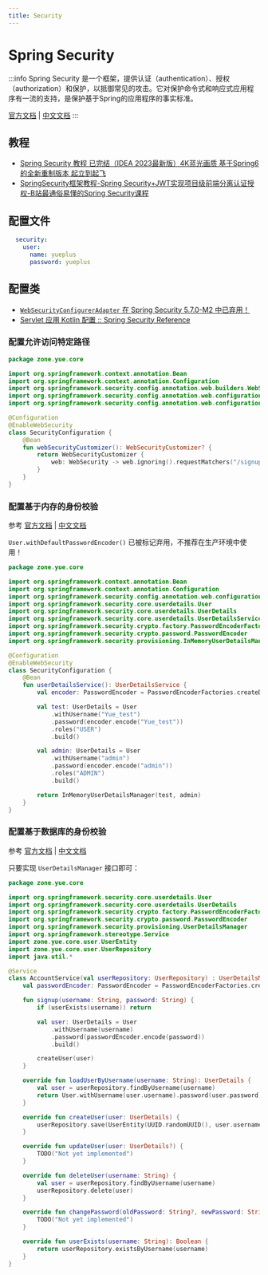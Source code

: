 ```yaml
---
title: Security
---
```


# Spring Security

:::info
Spring Security 是一个框架，提供认证（authentication）、授权（authorization）和保护，以抵御常见的攻击。它对保护命令式和响应式应用程序有一流的支持，是保护基于Spring的应用程序的事实标准。

[官方文档](https://docs.spring.io/spring-security/reference/index.html)
| [中文文档](https://springdoc.cn/spring-security/)
:::

## 教程

- [Spring Security 教程 已完结（IDEA 2023最新版）4K蓝光画质 基于Spring6的全新重制版本 起立到起飞](https://www.bilibili.com/video/BV1fV411M7aS/)
- [SpringSecurity框架教程-Spring Security+JWT实现项目级前端分离认证授权-B站最通俗易懂的Spring Security课程](https://www.bilibili.com/video/BV1mm4y1X7Hc/)

## 配置文件

```yaml title="src/main/resources/application.yaml"
  security:
    user:
      name: yueplus
      password: yueplus
```

## 配置类

- [`WebSecurityConfigurerAdapter` 在 Spring Security 5.7.0-M2 中已弃用！](https://spring.io/blog/2022/02/21/spring-security-without-the-websecurityconfigureradapter)
- [Servlet 应用 Kotlin 配置 :: Spring Security Reference](https://springdoc.cn/spring-security/servlet/configuration/kotlin.html)

### 配置允许访问特定路径

```kotlin
package zone.yue.core

import org.springframework.context.annotation.Bean
import org.springframework.context.annotation.Configuration
import org.springframework.security.config.annotation.web.builders.WebSecurity
import org.springframework.security.config.annotation.web.configuration.EnableWebSecurity
import org.springframework.security.config.annotation.web.configuration.WebSecurityCustomizer

@Configuration
@EnableWebSecurity
class SecurityConfiguration {
    @Bean
    fun webSecurityCustomizer(): WebSecurityCustomizer? {
        return WebSecurityCustomizer {
            web: WebSecurity -> web.ignoring().requestMatchers("/signup")
        }
    }
}
```

### 配置基于内存的身份校验

参考 [官方文档](https://docs.spring.io/spring-security/reference/servlet/authentication/passwords/in-memory.html)
| [中文文档](https://springdoc.cn/spring-security/servlet/authentication/passwords/in-memory.html)

`User.withDefaultPasswordEncoder()` 已被标记弃用，不推荐在生产环境中使用！

```kotlin
package zone.yue.core

import org.springframework.context.annotation.Bean
import org.springframework.context.annotation.Configuration
import org.springframework.security.config.annotation.web.configuration.EnableWebSecurity
import org.springframework.security.core.userdetails.User
import org.springframework.security.core.userdetails.UserDetails
import org.springframework.security.core.userdetails.UserDetailsService
import org.springframework.security.crypto.factory.PasswordEncoderFactories
import org.springframework.security.crypto.password.PasswordEncoder
import org.springframework.security.provisioning.InMemoryUserDetailsManager

@Configuration
@EnableWebSecurity
class SecurityConfiguration {    
    @Bean
    fun userDetailsService(): UserDetailsService {
        val encoder: PasswordEncoder = PasswordEncoderFactories.createDelegatingPasswordEncoder()

        val test: UserDetails = User
            .withUsername("Yue_test")
            .password(encoder.encode("Yue_test"))
            .roles("USER")
            .build()

        val admin: UserDetails = User
            .withUsername("admin")
            .password(encoder.encode("admin"))
            .roles("ADMIN")
            .build()

        return InMemoryUserDetailsManager(test, admin)
    }
}
```

### 配置基于数据库的身份校验

参考 [官方文档](https://docs.spring.io/spring-security/reference/servlet/authentication/passwords/user-details-service.html)
| [中文文档](https://springdoc.cn/spring-security/servlet/authentication/passwords/user-details-service.html)

只要实现 `UserDetailsManager` 接口即可：

```kotlin
package zone.yue.core

import org.springframework.security.core.userdetails.User
import org.springframework.security.core.userdetails.UserDetails
import org.springframework.security.crypto.factory.PasswordEncoderFactories
import org.springframework.security.crypto.password.PasswordEncoder
import org.springframework.security.provisioning.UserDetailsManager
import org.springframework.stereotype.Service
import zone.yue.core.user.UserEntity
import zone.yue.core.user.UserRepository
import java.util.*

@Service
class AccountService(val userRepository: UserRepository) : UserDetailsManager {
    val passwordEncoder: PasswordEncoder = PasswordEncoderFactories.createDelegatingPasswordEncoder()

    fun signup(username: String, password: String) {
        if (userExists(username)) return

        val user: UserDetails = User
            .withUsername(username)
            .password(passwordEncoder.encode(password))
            .build()

        createUser(user)
    }

    override fun loadUserByUsername(username: String): UserDetails {
        val user = userRepository.findByUsername(username)
        return User.withUsername(user.username).password(user.password).build()
    }

    override fun createUser(user: UserDetails) {
        userRepository.save(UserEntity(UUID.randomUUID(), user.username, user.password))
    }

    override fun updateUser(user: UserDetails?) {
        TODO("Not yet implemented")
    }

    override fun deleteUser(username: String) {
        val user = userRepository.findByUsername(username)
        userRepository.delete(user)
    }

    override fun changePassword(oldPassword: String?, newPassword: String?) {
        TODO("Not yet implemented")
    }

    override fun userExists(username: String): Boolean {
        return userRepository.existsByUsername(username)
    }
}
```
